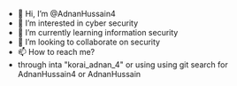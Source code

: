 - 👋 Hi, I’m @AdnanHussain4
- 👀 I’m interested in cyber security
- 🌱 I’m currently learning information security
- 💞️ I’m looking to collaborate on security
- 📫 How to reach me?
-  through inta "korai_adnan_4" or using using git search for AdnanHussain4 or AdnanHussain

<!---
AdnanHussain4/AdnanHussain4 is a ✨ special ✨ repository because its `README.md` (this file) appears on your GitHub profile.
You can click the Preview link to take a look at your changes.
--->
